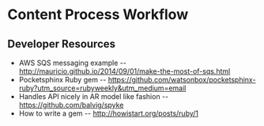# Content Process Workflow

## Developer Resources

* AWS SQS messaging example -- http://mauricio.github.io/2014/09/01/make-the-most-of-sqs.html
* Pocketsphinx Ruby gem -- https://github.com/watsonbox/pocketsphinx-ruby?utm_source=rubyweekly&utm_medium=email
* Handles API nicely in AR model like fashion -- https://github.com/balvig/spyke
* How to write a gem -- http://howistart.org/posts/ruby/1